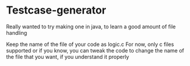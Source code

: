 # Testcase-generator
Really wanted to try making one in java, to learn a good amount of file handling

Keep the name of the file of your code as logic.c
For now, only c files supported
or if you know, you can tweak the code to change the name of the file that you want, if you understand it properly

